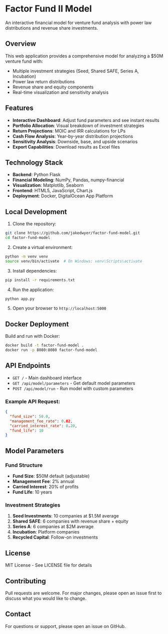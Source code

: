 # Factor Fund II Model

An interactive financial model for venture fund analysis with power law distributions and revenue share investments.

## Overview

This web application provides a comprehensive model for analyzing a $50M venture fund with:
- Multiple investment strategies (Seed, Shared SAFE, Series A, Incubation)
- Power law return distributions
- Revenue share and equity components
- Real-time visualization and sensitivity analysis

## Features

- **Interactive Dashboard**: Adjust fund parameters and see instant results
- **Portfolio Allocation**: Visual breakdown of investment strategies
- **Return Projections**: MOIC and IRR calculations for LPs
- **Cash Flow Analysis**: Year-by-year distribution projections
- **Sensitivity Analysis**: Downside, base, and upside scenarios
- **Export Capabilities**: Download results as Excel files

## Technology Stack

- **Backend**: Python Flask
- **Financial Modeling**: NumPy, Pandas, numpy-financial
- **Visualization**: Matplotlib, Seaborn
- **Frontend**: HTML5, JavaScript, Chart.js
- **Deployment**: Docker, DigitalOcean App Platform

## Local Development

1. Clone the repository:
```bash
git clone https://github.com/jakedwyer/factor-fund-model.git
cd factor-fund-model
```

2. Create a virtual environment:
```bash
python -m venv venv
source venv/bin/activate  # On Windows: venv\Scripts\activate
```

3. Install dependencies:
```bash
pip install -r requirements.txt
```

4. Run the application:
```bash
python app.py
```

5. Open your browser to `http://localhost:5000`

## Docker Deployment

Build and run with Docker:
```bash
docker build -t factor-fund-model .
docker run -p 8080:8080 factor-fund-model
```

## API Endpoints

- `GET /` - Main dashboard interface
- `GET /api/model/parameters` - Get default model parameters
- `POST /api/model/run` - Run model with custom parameters

### Example API Request:
```json
{
  "fund_size": 50.0,
  "management_fee_rate": 0.02,
  "carried_interest_rate": 0.20,
  "fund_life": 10
}
```

## Model Parameters

### Fund Structure
- **Fund Size**: $50M default (adjustable)
- **Management Fee**: 2% annual
- **Carried Interest**: 20% of profits
- **Fund Life**: 10 years

### Investment Strategies
1. **Seed Investments**: 10 companies at $1.5M average
2. **Shared SAFE**: 6 companies with revenue share + equity
3. **Series A**: 6 companies at $2M average
4. **Incubation**: Platform companies
5. **Recycled Capital**: Follow-on investments

## License

MIT License - See LICENSE file for details

## Contributing

Pull requests are welcome. For major changes, please open an issue first to discuss what you would like to change.

## Contact

For questions or support, please open an issue on GitHub.